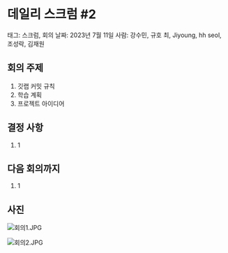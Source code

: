 # 데일리 스크럼 #2

태그: 스크럼, 회의
날짜: 2023년 7월 11일
사람: 강수민, 규호 최, Jiyoung, hh seol, 조성락, 김재원

## 회의 주제

1. 깃랩 커밋 규칙
2. 학습 계획
3. 프로젝트 아이디어

## 결정 사항

1. 1

## 다음 회의까지

1. 1

## 사진

![회의1.JPG](%E1%84%83%E1%85%A6%E1%84%8B%E1%85%B5%E1%86%AF%E1%84%85%E1%85%B5%20%E1%84%89%E1%85%B3%E1%84%8F%E1%85%B3%E1%84%85%E1%85%A5%E1%86%B7%20#2%20645814218e6d43c79f4d4d94dfa79751/%25ED%259A%258C%25EC%259D%25981.jpg)

![회의2.JPG](%E1%84%83%E1%85%A6%E1%84%8B%E1%85%B5%E1%86%AF%E1%84%85%E1%85%B5%20%E1%84%89%E1%85%B3%E1%84%8F%E1%85%B3%E1%84%85%E1%85%A5%E1%86%B7%20#2%20645814218e6d43c79f4d4d94dfa79751/%25ED%259A%258C%25EC%259D%25982.jpg)